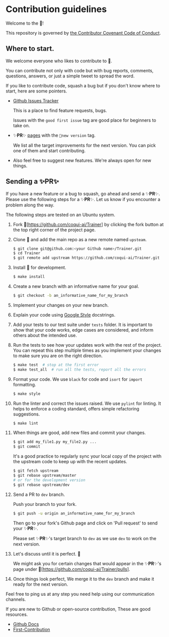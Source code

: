 # Contribution guidelines

Welcome to the 👟!

This repository is governed by [the Contributor Covenant Code of Conduct](https://github.com/coqui-ai/Trainer/blob/main/CODE_OF_CONDUCT.md).

## Where to start.
We welcome everyone who likes to contribute to 👟.

You can contribute not only with code but with bug reports, comments, questions, answers, or just a simple tweet to spread the word.

If you like to contribute code, squash a bug but if you don't know where to start, here are some pointers.

- [Github Issues Tracker](https://github.com/coqui-ai/Trainer/issues)

    This is a place to find feature requests, bugs.

    Issues with the ```good first issue``` tag are good place for beginners to take on.

- ✨**PR**✨ [pages](https://github.com/coqui-ai/Trainer/pulls) with the ```🚀new version``` tag.

    We list all the target improvements for the next version. You can pick one of them and start contributing.

- Also feel free to suggest new features. We're always open for new things.

## Sending a ✨**PR**✨

If you have a new feature or a bug to squash, go ahead and send a ✨**PR**✨.
Please use the following steps for a ✨**PR**✨.
Let us know if you encounter a problem along the way.

The following steps are tested on an Ubuntu system.

1. Fork 👟[https://github.com/coqui-ai/Trainer] by clicking the fork button at the top right corner of the project page.

2. Clone 👟 and add the main repo as a new remote named ```upsteam```.

    ```bash
    $ git clone git@github.com:<your Github name>/Trainer.git
    $ cd Trainer
    $ git remote add upstream https://github.com/coqui-ai/Trainer.git
    ```

3. Install 👟 for development.

    ```bash
    $ make install
    ```

4. Create a new branch with an informative name for your goal.

    ```bash
    $ git checkout -b an_informative_name_for_my_branch
    ```

5. Implement your changes on your new branch.

6. Explain your code using [Google Style](https://google.github.io/styleguide/pyguide.html#381-docstrings) docstrings.

7. Add your tests to our test suite under ```tests```  folder. It is important to show that your code works, edge cases are considered, and inform others about the intended use.

8. Run the tests to see how your updates work with the rest of the project. You can repeat this step multiple times as you implement your changes to make sure you are on the right direction.

    ```bash
    $ make test  # stop at the first error
    $ make test_all  # run all the tests, report all the errors
    ```

9. Format your code. We use ```black``` for code and ```isort``` for ```import``` formatting.

    ```bash
    $ make style
    ```

10. Run the linter and correct the issues raised. We use ```pylint``` for linting.  It helps to enforce a coding standard, offers simple refactoring suggestions.

    ```bash
    $ make lint
    ```

11. When things are good, add new files and commit your changes.

    ```bash
    $ git add my_file1.py my_file2.py ...
    $ git commit
    ```

    It's a good practice to regularly sync your local copy of the project with the upstream code to keep up with the recent updates.

    ```bash
    $ git fetch upstream
    $ git rebase upstream/master
    # or for the development version
    $ git rebase upstream/dev
    ```

12. Send a PR to ```dev``` branch.

    Push your branch to your fork.

    ```bash
    $ git push -u origin an_informative_name_for_my_branch
    ```

    Then go to your fork's Github page and click on 'Pull request' to send your ✨**PR**✨.

    Please set ✨**PR**✨'s target branch to ```dev``` as we use ```dev``` to work on the next version.

13. Let's discuss until it is perfect. 💪

    We might ask you for certain changes that would appear in the ✨**PR**✨'s page under 👟[https://github.com/coqui-ai/Trainer/pulls].

14. Once things look perfect, We merge it to the ```dev``` branch and make it ready for the next version.

Feel free to ping us at any step you need help using our communication channels.

If you are new to Github or open-source contribution, These are good resources.

- [Github Docs](https://docs.github.com/en/github/collaborating-with-issues-and-pull-requests/proposing-changes-to-your-work-with-pull-requests)
- [First-Contribution](https://github.com/firstcontributions/first-contributions)
